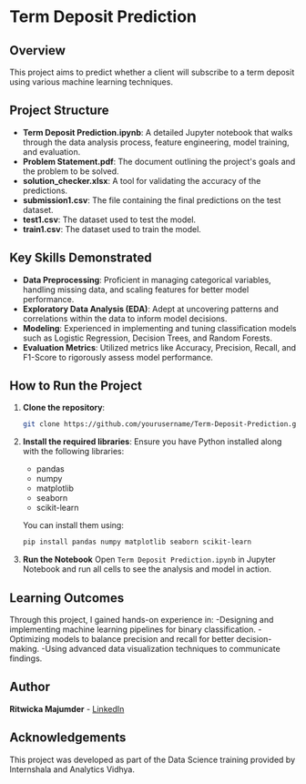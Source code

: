 # Term Deposit Prediction

## Overview
This project aims to predict whether a client will subscribe to a term deposit using various machine learning techniques.
## Project Structure

- **Term Deposit Prediction.ipynb**: A detailed Jupyter notebook that walks through the data analysis process, feature engineering, model training, and evaluation.
- **Problem Statement.pdf**: The document outlining the project's goals and the problem to be solved.
- **solution_checker.xlsx**: A tool for validating the accuracy of the predictions.
- **submission1.csv**: The file containing the final predictions on the test dataset.
- **test1.csv**: The dataset used to test the model.
- **train1.csv**: The dataset used to train the model.

## Key Skills Demonstrated

- **Data Preprocessing**: Proficient in managing categorical variables, handling missing data, and scaling features for better model performance.
- **Exploratory Data Analysis (EDA)**: Adept at uncovering patterns and correlations within the data to inform model decisions.
- **Modeling**: Experienced in implementing and tuning classification models such as Logistic Regression, Decision Trees, and Random Forests.
- **Evaluation Metrics**: Utilized metrics like Accuracy, Precision, Recall, and F1-Score to rigorously assess model performance.

## How to Run the Project

1. **Clone the repository**:
   ```bash
   git clone https://github.com/yourusername/Term-Deposit-Prediction.git
   ```
2. **Install the required libraries**:
   Ensure you have Python installed along with the following libraries:

   - pandas
   - numpy
   - matplotlib
   - seaborn
   - scikit-learn

   You can install them using:

   ```bash
   pip install pandas numpy matplotlib seaborn scikit-learn
   ```
3. **Run the Notebook**
   Open `Term Deposit Prediction.ipynb` in Jupyter Notebook and run all cells to see the analysis and model in action.

## Learning Outcomes

Through this project, I gained hands-on experience in:
-Designing and implementing machine learning pipelines for binary classification.
-Optimizing models to balance precision and recall for better decision-making.
-Using advanced data visualization techniques to communicate findings.

## Author

**Ritwicka Majumder** -  [LinkedIn](www.linkedin.com/in/ritwicka-majumder-36b4b7255)


## Acknowledgements

This project was developed as part of the Data Science training provided by Internshala and Analytics Vidhya.
